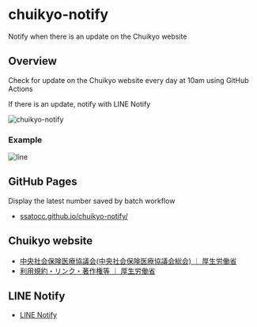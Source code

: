 # chuikyo-notify
Notify when there is an update on the Chuikyo website

## Overview

Check for update on the Chuikyo website every day at 10am using GitHub Actions

If there is an update, notify with LINE Notify

![chuikyo-notify](https://github.com/ssatocc/chuikyo-notify/assets/153752928/895f29b7-36da-4585-81d0-7d2d255934d1)

### Example

![line](https://github.com/ssatocc/chuikyo-notify/assets/153752928/ba2bf30b-2395-44cd-94ed-0f820213670b)

## GitHub Pages

Display the latest number saved by batch workflow

- [ssatocc.github.io/chuikyo-notify/](https://ssatocc.github.io/chuikyo-notify/)

## Chuikyo website

- [中央社会保険医療協議会(中央社会保険医療協議会総会) ｜ 厚生労働省](https://www.mhlw.go.jp/stf/shingi/shingi-chuo_128154.html)
- [利用規約・リンク・著作権等 ｜ 厚生労働省](https://www.mhlw.go.jp/chosakuken/index.html)

## LINE Notify

- [LINE Notify](https://notify-bot.line.me/ja/)
